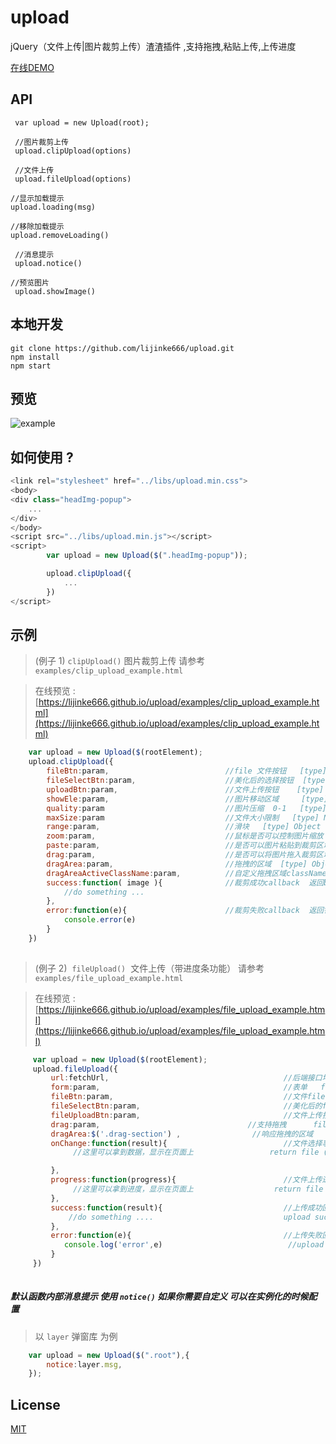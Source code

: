  # upload
 jQuery（文件上传|图片裁剪上传）渣渣插件 ,支持拖拽,粘贴上传,上传进度

[在线DEMO](https://lijinke666.github.io/upload/)

## API
```
 var upload = new Upload(root);
 
 //图片裁剪上传
 upload.clipUpload(options)

 //文件上传
 upload.fileUpload(options)

//显示加载提示
upload.loading(msg)

//移除加载提示
upload.removeLoading()   

 //消息提示
 upload.notice()
 
//预览图片
 upload.showImage()
```

## 本地开发
```
git clone https://github.com/lijinke666/upload.git
npm install
npm start
```

## 预览 

![example](https://github.com/lijinke666/upLoad/blob/master/example.gif)


## 如何使用 ?

```javascript
<link rel="stylesheet" href="../libs/upload.min.css">
<body>
<div class="headImg-popup">
    ...
</div>
</body>
<script src="../libs/upload.min.js"></script>
<script>
        var upload = new Upload($(".headImg-popup"));

        upload.clipUpload({
            ...
        })
</script>
```

## 示例
> (例子 1)  `clipUpload()`  图片裁剪上传   请参考 `examples/clip_upload_example.html`

> 在线预览 : [https://lijinke666.github.io/upload/examples/clip_upload_example.html](https://lijinke666.github.io/upload/examples/clip_upload_example.html)

```javascript
    var upload = new Upload($(rootElement);
    upload.clipUpload({
        fileBtn:param,                          //file 文件按钮   [type] Object  必选
        fileSelectBtn:param,                    //美化后的选择按钮  [type] Object  非必选
        uploadBtn:param,                        //文件上传按钮    [type] Object  必选
        showEle:param,                          //图片移动区域     [type] Object  必选
        quality:param                           //图片压缩  0-1   [type] Number [default] 0.92  非必选 不填格式为png 选了格式为jpg
        maxSize:param                           //文件大小限制   [type] Number [default] 1024kb  [unit] KB 非必选
        range:param,                            //滑块   [type] Object 非必选
        zoom:param,                             //鼠标是否可以控制图片缩放  [type] Boolean [default] true 非必选
        paste:param,                            //是否可以图片粘贴到裁剪区域 [type] Boolean ][default] true 非必选
        drag:param,                             //是否可以将图片拖入裁剪区域  [type] Boolean [default] true  非必选        
        dragArea:param,                         //拖拽的区域  [type] Object  如果不需要 这个参数可不传 drag 传 false drag 为 false时 非必选
        dragAreaActiveClassName:param,          //自定义拖拽区域className [type] String [default] 'dragActive'
        success:function( image ){              //裁剪成功callback  返回base64图片 [type] Function  非必选
            //do something ...
        },
        error:function(e){                      //裁剪失败callback  返回错误信息     clip error callback return error message  [type] Function   非必选
            console.error(e)
        }    
    })
    
```


> (例子 2)  `fileUpload()`  文件上传（带进度条功能）  请参考 `examples/file_upload_example.html`

> 在线预览 : [https://lijinke666.github.io/upload/examples/file_upload_example.html](https://lijinke666.github.io/upload/examples/file_upload_example.html)

```javascript
     var upload = new Upload($(rootElement);
     upload.fileUpload({
         url:fetchUrl,                                       //后端接口地址  The back-end interface address  [type] String  is required
         form:param,                                         //表单   form  [type] Object is required
         fileBtn:param,                                      //文件file按钮   your file btn [type] Object is required
         fileSelectBtn:param,                                //美化后的file选择按钮 可不选    To replace the native button  (Not a choice)
         fileUploadBtn:param,                                //文件上传按钮   file upload button [type] object is required
         drag:param,                                 //支持拖拽      file is drag 默认true [type] boolean [default] true    
         dragArea:$('.drag-section') ,                //响应拖拽的区域    file dragArea [type] Object 
         onChange:function(result){                          //文件选择事件  返回一个对象，分别是文件的 size,type,name,流  [type] Function
              //这里可以拿到数据，显示在页面上                 return file (size | type | name)

         },
         progress:function(progress){                        //文件上传进度事件  返回文件的       //上传进度
              //这里可以拿到进度，显示在页面上                  return file upload pregress
         },
         success:function(result){                           //上传成功回调    返回后端传过来的response
             //do something ....                             upload success callback return response
         },
         error:function(e){                                  //上传失败回调    返回错误信息
            console.log('error',e)                            //upload error callback return error message
         }
     })
     
```

##### 默认函数内部消息提示 使用 `notice()` 如果你需要自定义 可以在实例化的时候配置
> 以 `layer` 弹窗库 为例
```javascript
    var upload = new Upload($(".root"),{
        notice:layer.msg,
    });
```

## License
[MIT](https://github.com/lijinke666/upload/blob/master/LICENCE)




